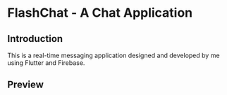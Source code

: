 # FlashChat - A Chat Application

## Introduction

This is a real-time messaging application designed and developed by me using Flutter and Firebase.

## Preview